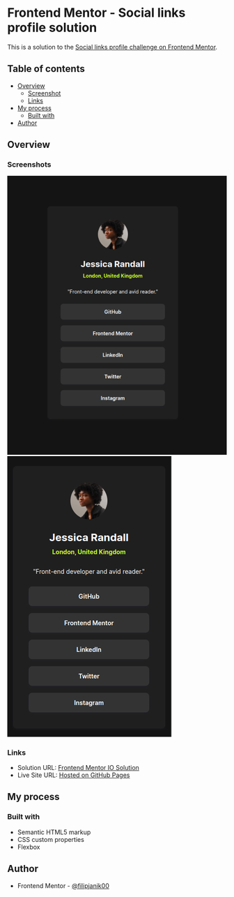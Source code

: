 # Frontend Mentor - Social links profile solution

This is a solution to the [Social links profile challenge on Frontend Mentor](https://www.frontendmentor.io/challenges/social-links-profile-UG32l9m6dQ).

## Table of contents

- [Overview](#overview)
  - [Screenshot](#screenshot)
  - [Links](#links)
- [My process](#my-process)
  - [Built with](#built-with)
- [Author](#author)

## Overview

### Screenshots

![](./screenshots/desktop-preview.png)
![](./screenshots/mobile-preview.png)

### Links

- Solution URL: [Frontend Mentor IO Solution](https://www.frontendmentor.io/solutions/social-links-profile-uhzKjBwS45)
- Live Site URL: [Hosted on GitHub Pages](https://filipjanik00.github.io/social-links-profile-main/)

## My process

### Built with

- Semantic HTML5 markup
- CSS custom properties
- Flexbox

## Author

- Frontend Mentor - [@filipjanik00](https://www.frontendmentor.io/profile/filipjanik00)
